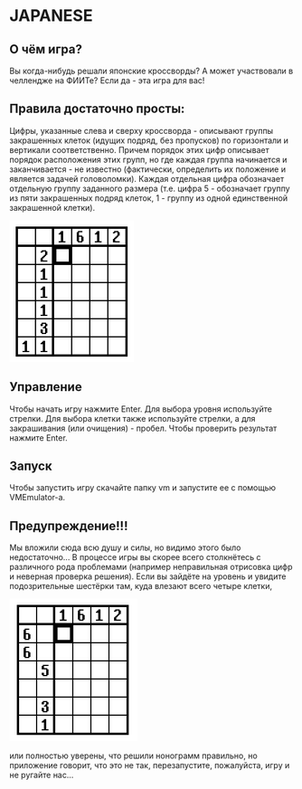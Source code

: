 # JAPANESE
## О чём игра?
Вы когда-нибудь решали японские кроссворды? А может участвовали в челлендже на ФИИТе? Если да - эта игра для вас!
## Правила достаточно просты:
Цифры, указанные слева и сверху кроссворда - описывают группы закрашенных клеток (идущих подряд, без пропусков) по горизонтали и вертикали соответственно. Причем порядок этих цифр описывает порядок расположения этих групп, но где каждая группа начинается и заканчивается - не известно (фактически, определить их положение и является задачей головоломки). Каждая отдельная цифра обозначает отдельную группу заданного размера (т.е. цифра 5 - обозначает группу из пяти закрашенных подряд клеток, 1 - группу из одной единственной закрашенной клетки).

![alt text](<картиночки/Снимок экрана 2025-03-31 в 01.03.54.png>)

## Управление
Чтобы начать игру нажмите Enter. Для выбора уровня используйте стрелки. Для выбора клетки также используйте стрелки, а для закрашивания (или очищения) - пробел. Чтобы проверить результат нажмите Enter.

## Запуск
Чтобы запустить игру скачайте папку vm и запустите ее с помощью VMEmulator-а.

## Предупреждение!!!
Мы вложили сюда всю душу и силы, но видимо этого было недостаточно... В процессе игры вы скорее всего столкнётесь с различного рода проблемами (например неправильная отрисовка цифр и неверная проверка решения). Если вы зайдёте на уровень и увидите подозрительные шестёрки там, куда влезают всего четыре клетки,

![alt text](<картиночки/Снимок экрана 2025-03-31 в 01.16.49.png>)

или полностью уверены, что решили нонограмм правильно, но приложение говорит, что это не так, перезапустите, пожалуйста, игру и не ругайте нас...
